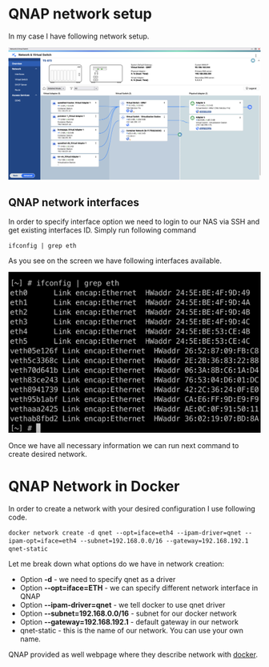 # QNAP network setup 
In my case I have following network setup.

![QNAP Network](../qnap-network-configuration.png)

## QNAP network interfaces
In order to specify interface option we need to login to our NAS via SSH and get existing interfaces ID.
Simply run following command
```
ifconfig | grep eth
```
As you see on the screen we have following interfaces available.

![QNAP Network Interfaces](../qnap-network-interfaces.png)

Once we have all necessary information we can run next command to create desired network.

# QNAP Network in Docker
In order to create a network with your desired configuration I use following code.

```
docker network create -d qnet --opt=iface=eth4 --ipam-driver=qnet --ipam-opt=iface=eth4 --subnet=192.168.0.0/16 --gateway=192.168.192.1 qnet-static
```
Let me break down what options do we have in network creation:
- Option **-d** - we need to specify qnet as a driver
- Option **--opt=iface=ETH** - we can specify different network interface in QNAP
- Option **--ipam-driver=qnet** - we tell docker to use qnet driver 
- Option **--subnet=192.168.0.0/16** - subnet for our docker network
- Option **--gateway=192.168.192.1** - default gateway in our network
- qnet-static - this is the name of our network. You can use your own name.

QNAP provided as well webpage where they describe network with [docker](https://qnap-dev.github.io/container-station-api/qnet.html).